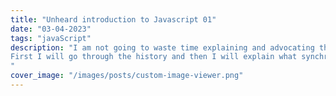 ```yaml
---
title: "Unheard introduction to Javascript 01"
date: "03-04-2023"
tags: "javaScript"
description: "I am not going to waste time explaining and advocating the popularity of javascript as per the current date 03-04-2023. 
First I will go through the history and then I will explain what synchronous, single threaded, runtime interpreted, asynchronous, non-blocking and scripting javascript is.
"
cover_image: "/images/posts/custom-image-viewer.png"
---
```

